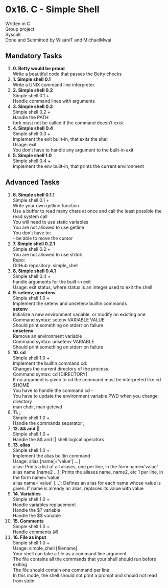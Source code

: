 <h1>0x16. C - Simple Shell</h1>
    <p>Written in C<br>
        Group project<br>
        Syscall<br>
        Done and Submitted by WisaniT and MichaelMwai
    </p>

 <h2>Mandatory Tasks</h2>

   <ol>
        <li><strong>0. Betty would be proud</strong><br>
            Write a beautiful code that passes the Betty checks
        </li>

   <li><strong>1. Simple shell 0.1</strong><br>
            Write a UNIX command line interpreter.
        </li>

   <li><strong>2. Simple shell 0.2</strong><br>
            Simple shell 0.1 +<br>
            Handle command lines with arguments
        </li>

   <li><strong>3. Simple shell 0.3</strong><br>
            Simple shell 0.2 +<br>
            Handle the PATH<br>
            fork must not be called if the command doesn’t exist
        </li>

   <li><strong>4. Simple shell 0.4</strong><br>
            Simple shell 0.3 +<br>
            Implement the exit built-in, that exits the shell<br>
            Usage: exit<br>
            You don’t have to handle any argument to the built-in exit
        </li>
<li><strong>5. Simple shell 1.0</strong><br>
            Simple shell 0.4 +<br>
            Implement the env built-in, that prints the current environment
        </li>
    </ol>
<h2>Advanced Tasks</h2>

   <ol>
        <li><strong>6. Simple shell 0.1.1</strong><br>
            Simple shell 0.1 +<br>
            Write your own getline function<br>
            Use a buffer to read many chars at once and call the least possible the read system call<br>
            You will need to use static variables<br>
            You are not allowed to use getline<br>
            You don’t have to:<br>
            - be able to move the cursor
        </li>

   <li><strong>7. Simple shell 0.2.1</strong><br>
            Simple shell 0.2 +<br>
            You are not allowed to use strtok<br>
            Repo:<br>
            GitHub repository: simple_shell
        </li>

   <li><strong>8. Simple shell 0.4.1</strong><br>
            Simple shell 0.4 +<br>
            handle arguments for the built-in exit<br>
            Usage: exit status, where status is an integer used to exit the shell
        </li>

   <li><strong>9. setenv, unsetenv</strong><br>
            Simple shell 1.0 +<br>
            Implement the setenv and unsetenv builtin commands<br>
            <strong>setenv</strong><br>
            Initialize a new environment variable, or modify an existing one<br>
            Command syntax: setenv VARIABLE VALUE<br>
            Should print something on stderr on failure<br>
            <strong>unsetenv</strong><br>
            Remove an environment variable<br>
            Command syntax: unsetenv VARIABLE<br>
            Should print something on stderr on failure
        </li>

   <li><strong>10. cd</strong><br>
            Simple shell 1.0 +<br>
            Implement the builtin command cd:<br>
            Changes the current directory of the process.<br>
            Command syntax: cd [DIRECTORY]<br>
            If no argument is given to cd the command must be interpreted like cd $HOME<br>
            You have to handle the command cd -<br>
            You have to update the environment variable PWD when you change directory<br>
            man chdir, man getcwd
        </li>

   <li><strong>11. ;</strong><br>
            Simple shell 1.0 +<br>
            Handle the commands separator ;
        </li>

   <li><strong>12. && and ||</strong><br>
            Simple shell 1.0 +<br>
            Handle the && and || shell logical operators
        </li>

   <li><strong>13. alias</strong><br>
            Simple shell 1.0 +<br>
            Implement the alias builtin command<br>
            Usage: alias [name[='value'] ...]<br>
            alias: Prints a list of all aliases, one per line, in the form name='value'<br>
            alias name [name2 ...]: Prints the aliases name, name2, etc 1 per line, in the form name='value'<br>
            alias name='value' [...]: Defines an alias for each name whose value is given. If name is already an alias, replaces its value with value
        </li>

   <li><strong>14. Variables</strong><br>
            Simple shell 1.0 +<br>
            Handle variables replacement<br>
            Handle the $? variable<br>
            Handle the $$ variable
        </li>

   <li><strong>15. Comments</strong><br>
            Simple shell 1.0 +<br>
            Handle comments (#)
        </li>

   <li><strong>16. File as input</strong><br>
            Simple shell 1.0 +<br>
            Usage: simple_shell [filename]<br>
            Your shell can take a file as a command line argument<br>
            The file contains all the commands that your shell should run before exiting<br>
            The file should contain one command per line<br>
            In this mode, the shell should not print a prompt and should not read from stdin
        </li>
    </ol>
